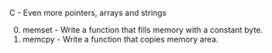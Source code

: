 C - Even more pointers, arrays and strings

0. memset - Write a function that fills memory with a constant byte.
1. memcpy - Write a function that copies memory area.

